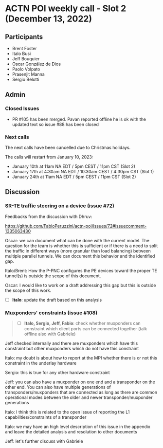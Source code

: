 # ACTN POI weekly call - Slot 2 (December 13, 2022)

## Participants
- Brent Foster
- Italo Busi
- Jeff Bouquier
- Oscar González de Dios
- Paolo Volpato
- Prasenjit Manna
- Sergio Belotti

## Admin

### Closed Issues

- PR #105 has been merged. Pavan reported offline he is ok with the updated text so issue #88 has been closed

### Next calls

The next calls have been cancelled due to Christmas holidays.

The calls will restart from January 10, 2023:

- January 10th at 11am NA EDT / 5pm CEST / 11pm CST (Slot 2)
- January 17th at 4:30am NA EDT / 10:30am CEST / 4:30pm CST (Slot 1)
- January 24th at 11am NA EDT / 5pm CEST / 11pm CST (Slot 2)

## Discussion

### SR-TE traffic steering on a device (issue #72)

Feedbacks from the discussion with Dhruv:

https://github.com/FabioPeruzzini/actn-poi/issues/72#issuecomment-1335063430

Oscar: we can document what can be done with the current model. The question for the team is whether this is sufficient or if there is a need to split the traffic in different ways (more granular than load balancing) between multiple parallel tunnels. We can document this behavior and the identified gap.

Italo/Brent: How the P-PNC configures the PE devices toward the proper TE tunnel(s) is outside the scope of this document.

Oscar: I would like to work on a draft addressing this gap but this is outside the scope of this work.

- [ ] **Italo**: update the draft based on this analysis

### Muxponders' constraints (issue #108)

> - [ ] **Italo, Sergio, Jeff, Fabio**: check whether muxponders can constraint which client ports can be connected together (talk offline also with Gabriele)

Jeff checked internally and there are muxponders which have this constraint but other muxponders which do not have this constraint

Italo: my doubt is about how to report at the MPI whether there is or not this constraint in the underlay hardware

Sergio: this is true for any other hardware constraint

Jeff: you can also have a muxponder on one end and a transponder on the other end. You can also have multiple generations of transponders/muxponders that are connected as long as there are common operational modes between the older and newer transponder/muxponder generations

Italo: I think this is related to the open issue of reporting the L1 capabilities/constraints of a transponder

Italo: we may have an high level description of this issue in the appendix and leave the detailed analysis and resolution to other documents

Jeff: let's further discuss with Gabriele
